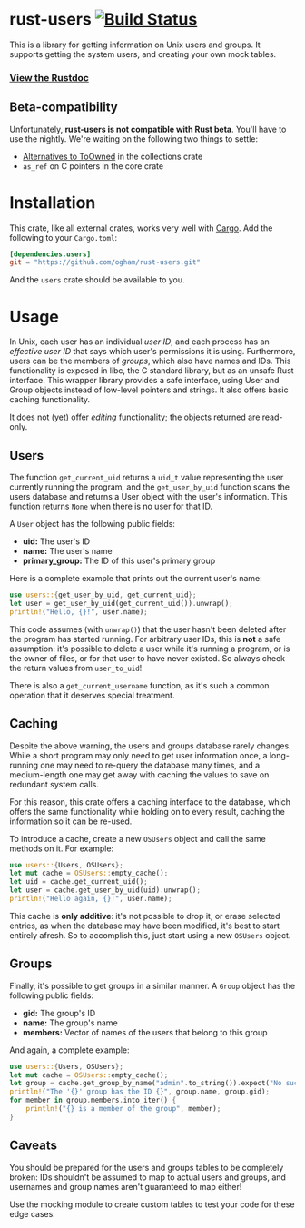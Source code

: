 # rust-users [![Build Status](https://travis-ci.org/ogham/rust-users.svg?branch=master)](https://travis-ci.org/ogham/rust-users)

This is a library for getting information on Unix users and groups. It
supports getting the system users, and creating your own mock tables.

### [View the Rustdoc](http://ogham.rustdocs.org/users/)

## Beta-compatibility

Unfortunately, **rust-users is not compatible with Rust beta**. You'll have to
use the nightly. We're waiting on the following two things to settle:

- [Alternatives to ToOwned](https://github.com/rust-lang/rfcs/blob/master/text/0509-collections-reform-part-2.md#alternatives-to-toowned-on-entries) in the collections crate
- `as_ref` on C pointers in the core crate

# Installation

This crate, like all external crates, works very well with
[Cargo](http://crates.io/). Add the following to your `Cargo.toml`:

```toml
[dependencies.users]
git = "https://github.com/ogham/rust-users.git"
```

And the `users` crate should be available to you.


# Usage

In Unix, each user has an individual *user ID*, and each process has an
*effective user ID* that says which user's permissions it is using.
Furthermore, users can be the members of *groups*, which also have names
and IDs. This functionality is exposed in libc, the C standard library,
but as an unsafe Rust interface. This wrapper library provides a safe
interface, using User and Group objects instead of low-level pointers
and strings. It also offers basic caching functionality.

It does not (yet) offer *editing* functionality; the objects returned are
read-only.

## Users

The function `get_current_uid` returns a `uid_t` value representing the user
currently running the program, and the `get_user_by_uid` function scans the
users database and returns a User object with the user's information. This
function returns `None` when there is no user for that ID.

A `User` object has the following public fields:

- **uid:** The user's ID
- **name:** The user's name
- **primary_group:** The ID of this user's primary group

Here is a complete example that prints out the current user's name:

```rust
use users::{get_user_by_uid, get_current_uid};
let user = get_user_by_uid(get_current_uid()).unwrap();
println!("Hello, {}!", user.name);
```

This code assumes (with `unwrap()`) that the user hasn't been deleted
after the program has started running. For arbitrary user IDs, this is
**not** a safe assumption: it's possible to delete a user while it's
running a program, or is the owner of files, or for that user to have
never existed. So always check the return values from `user_to_uid`!

There is also a `get_current_username` function, as it's such a common
operation that it deserves special treatment.

## Caching

Despite the above warning, the users and groups database rarely changes.
While a short program may only need to get user information once, a
long-running one may need to re-query the database many times, and a
medium-length one may get away with caching the values to save on redundant
system calls.

For this reason, this crate offers a caching interface to the database,
which offers the same functionality while holding on to every result,
caching the information so it can be re-used.

To introduce a cache, create a new `OSUsers` object and call the same
methods on it. For example:

```rust
use users::{Users, OSUsers};
let mut cache = OSUsers::empty_cache();
let uid = cache.get_current_uid();
let user = cache.get_user_by_uid(uid).unwrap();
println!("Hello again, {}!", user.name);
```

This cache is **only additive**: it's not possible to drop it, or erase
selected entries, as when the database may have been modified, it's best to
start entirely afresh. So to accomplish this, just start using a new
`OSUsers` object.

## Groups

Finally, it's possible to get groups in a similar manner. A `Group` object
has the following public fields:

- **gid:** The group's ID
- **name:** The group's name
- **members:** Vector of names of the users that belong to this group

And again, a complete example:

```rust
use users::{Users, OSUsers};
let mut cache = OSUsers::empty_cache();
let group = cache.get_group_by_name("admin".to_string()).expect("No such group 'admin'!");
println!("The '{}' group has the ID {}", group.name, group.gid);
for member in group.members.into_iter() {
    println!("{} is a member of the group", member);
}
```

## Caveats

You should be prepared for the users and groups tables to be completely
broken: IDs shouldn't be assumed to map to actual users and groups, and
usernames and group names aren't guaranteed to map either!

Use the mocking module to create custom tables to test your code for these
edge cases.
